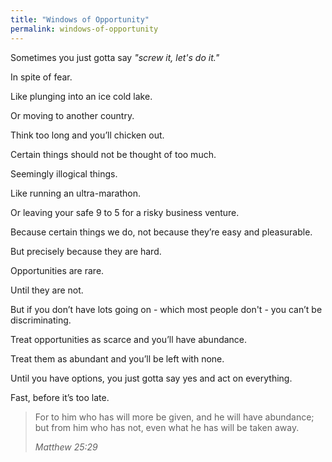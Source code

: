 ```yaml
---
title: "Windows of Opportunity"
permalink: windows-of-opportunity
---
```


Sometimes you just gotta say *"screw it, let's do it."*

In spite of fear.

Like plunging into an ice cold lake.

Or moving to another country.

Think too long and you’ll chicken out.

Certain things should not be thought of too much.

Seemingly illogical things.

Like running an ultra-marathon.

Or leaving your safe 9 to 5 for a risky business venture.

Because certain things we do, not because they’re easy and pleasurable.

But precisely because they are hard.

Opportunities are rare.

Until they are not.

But if you don’t have lots going on - which most people don't - you can’t be discriminating.

Treat opportunities as scarce and you’ll have abundance.

Treat them as abundant and you’ll be left with none.

Until you have options, you just gotta say yes and act on everything.

Fast, before it’s too late.

> For to him who has will more be given, and he will have abundance; but from him who has not, even what he has will be taken away.
> 
> <cite>Matthew 25:29</cite>
